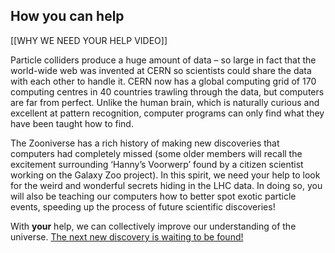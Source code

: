 ## How you can help

[[WHY WE NEED YOUR HELP VIDEO]]

Particle colliders produce a huge amount of data – so large in fact that the world-wide web was invented at CERN so scientists could share the data with each other to handle it. CERN now has a global computing grid of 170 computing centres in 40 countries trawling through the data, but computers are far from perfect. Unlike the human brain, which is naturally curious and excellent at pattern recognition, computer programs can only find what they have been taught how to find.

The Zooniverse has a rich history of making new discoveries that computers had completely missed (some older members will recall the excitement surrounding ‘Hanny’s Voorwerp’ found by a citizen scientist working on the Galaxy Zoo project). In this spirit, we need your help to look for the weird and wonderful secrets hiding in the LHC data. In doing so, you will also be teaching our computers how to better spot exotic particle events, speeding up the process of future scientific discoveries!

With **your** help, we can collectively improve our understanding of the universe. [The next new discovery is waiting to be found!](#/classify)
